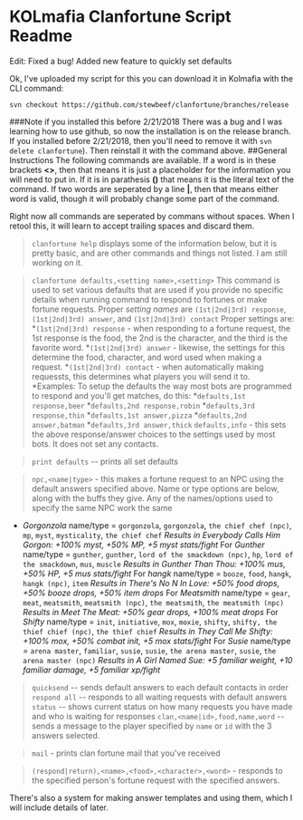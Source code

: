 # KOLmafia Clanfortune Script Readme
Edit: Fixed a bug!  Added new feature to quickly set defaults

Ok, I've uploaded my script for this you can download it in Kolmafia with the CLI command:

`svn checkout https://github.com/stewbeef/clanfortune/branches/release`

###Note if you installed this before 2/21/2018
There was a bug and I was learning how to use github, so now the installation is on the release branch.  If you installed before 2/21/2018, then you'll need to remove it with `svn delete clanfortune`).  Then reinstall it with the command above.
##General Instructions
The following commands are available.  If a word is in these brackets **<>**, then that means it is just a placeholder for the information you will need to put in.  If it is in parathesis **()** that means it is the literal text of the command. If two words are seperated by a line **|**, then that means either word is valid, though it will probably change some part of the command.

Right now all commands are seperated by commans without spaces.  When I retool this, it will learn to accept trailing spaces and discard them.

> `clanfortune help`
  displays some of the information below, but it is pretty basic, and are other commands and things not listed.  I am still working on it.
  
> `clanfortune defaults,<setting name>,<setting>`
  This command is used to set various defaults that are used if you provide no specific details when running command to respond to fortunes or make fortune requests.
  Proper *setting names* are `(1st|2nd|3rd) response`, `(1st|2nd|3rd) answer`, and `(1st|2nd|3rd) contact`
  Proper settings are:
      *`(1st|2nd|3rd) response` - when responding to a fortune request, the 1st response is the food, the 2nd is the character, and the third is the favorite word.
      *`(1st|2nd|3rd) answer` - likewise, the settings for this determine the food, character, and word used when making a request.
      *`(1st|2nd|3rd) contact` - when automatically making requessts, this determines what players you will send it to.
 *Examples:  To setup the defaults the way most bots are programmed to respond and you'll get matches, do this:
  *`defaults,1st response,beer`
  *`defaults,2nd response,robin`
  *`defaults,3rd response,thin`
  *`defaults,1st answer,pizza`
  *`defaults,2nd answer,batman`
  *`defaults,3rd answer,thick`
> `defaults,info` - this sets the above response/answer choices to the settings used by most bots.  It does not set any contacts.

> `print defaults` -- prints all set defaults

> `npc,<name|type>` - this makes a fortune request to an NPC using the default answers specified above.
  Name or type options are below, along with the buffs they give.  Any of the names/options used to specify the same NPC work the same
   * *Gorgonzola* name/type = `gorgonzola`, `gorgonzola`, `the chief chef (npc)`, `mp`, `myst`, `mysticality`, `the chief chef`
      *Results in Everybody Calls Him Gorgon: +100% myst, +50% MP, +5 myst stats/fight*
    For *Gunther* name/type = `gunther`, `gunther`, `lord of the smackdown (npc)`, `hp`, `lord of the smackdown`, `mus`, `muscle`
      *Results in Gunther Than Thou: +100% mus, +50% HP, +5 mus stats/fight*
    For *hangk* name/type = `booze`, `food`, `hangk`, `hangk (npc)`, `item`
      *Results in There's No N In Love: +50% food drops, +50% booze drops, +50% item drops*
    For *Meatsmith* name/type = `gear`, `meat`, `meatsmith`, `meatsmith (npc)`, `the meatsmith`, `the meatsmith (npc)`
      *Results in Meet The Meat: +50% gear drops, +100% meat drops*
    For *Shifty* name/type = `init`, `initiative`, `mox`, `moxie`, `shifty`, `shifty, the thief chief (npc)`, `the thief chief`
      *Results in They Call Me Shifty: +100% mox, +50% combat init, +5 mox stats/fight*
    For *Susie* name/type = `arena master`, `familiar`, `susie`, `susie`, `the arena master`, `susie`, `the arena master (npc)`
      *Results in A Girl Named Sue: +5 familiar weight, +10 familiar damage, +5 familiar xp/fight*

> `quicksend` -- sends default answers to each default contacts in order
> `respond all` -- responds to all waiting requests with default answers
> `status` -- shows current status on how many requests you have made and who is waiting for responses
> `clan,<name|id>,food,name,word` -- sends a message to the player specified by `name` or `id` with the 3 answers selected.

> `mail` - prints clan fortune mail that you've received

> `(respond|return),<name>,<food>,<character>,<word>`  - responds to the specified person's fortune request with the specified answers.

There's also a system for making answer templates and using them, which I will include details of later.


